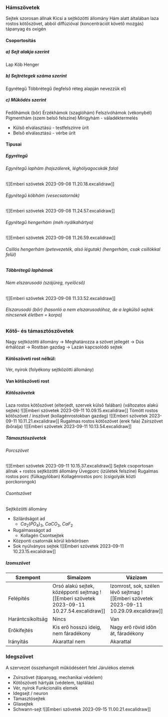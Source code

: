 ### Hámszövetek
Sejtek szorosan állnak
Kicsi a sejtközötti állomány
Hám alatt általában laza rostos kötőszövet, abból diffúzióval (koncentrációt követő mozgás) tápanyag és oxigén
#### Csoportosítás
##### a) Sejt alakja szerint
Lap
Köb
Henger
##### b) Sejtrétegek száma szerint
Egyrétegű
Többrétegű (legfelső réteg alapján nevezzük el)
##### c) Működés szerint
Fedőhámok (bőr)
Érzékhámok (szaglóhám)
Felszívóhámok (vékonybél)
Pigmenthám (szem belső felszíne)
Mirigyhám - váladéktermelés
- Külső elválasztású - testfelszínre ürít
- Belső elválasztású - vérbe ürít
#### Típusai
##### Egyrétegű
###### Egyrétegű laphám (hajszálerek, léghólyagocskák fala)
![[Emberi szövetek 2023-09-08 11.20.18.excalidraw]]
###### Egyrétegű köbhám (vesecsatornák)
![[Emberi szövetek 2023-09-08 11.24.57.excalidraw]]
###### Egyrétegű hengerhám (méh nyálkahártya)
![[Emberi szövetek 2023-09-08 11.26.59.excalidraw]]
###### Csillós hengerhám (petevezeték, alsó légutak) (hengerhám, csak csillókkal felül)

##### Többrétegű laphámok
###### Nem elszarusodó (szájüreg, nyelőcső) 
![[Emberi szövetek 2023-09-08 11.33.52.excalidraw]]
###### Elszarusodó (bőr) (hasonló a nem elszarusodóhoz, de a legkülső sejtek nincsenek életben = korpa)

### Kötő- és támasztószövetek
Nagy sejtközötti állomány 
→ Meghatározza a szövet jellegét
→ Dús érhálózat
→ Rostban gazdag
→ Lazán kapcsolódó sejtek
#### Kötőszöveti rost nélkül:
Vér, nyirok (folyékony sejtközötti állomány)
#### Van kötőszöveti rost
##### Kötőszövetek
Laza rostos kötőszövet (elterjedt, szervek külső falában) (változatos alakú sejtek)
![[Emberi szövetek 2023-09-11 10.09.15.excalidraw]]
Tömött rostos kötőszövet / ínszövet (kollagénrostokban gazdag)
![[Emberi szövetek 2023-09-11 10.11.21.excalidraw]]
Rugalmas rostos kötőszövet (erek fala)
Zsírszövet (bőralja)
![[Emberi szövetek 2023-09-11 10.13.54.excalidraw]]

##### Támasztószövetek
###### Porcszövet
![[Emberi szövetek 2023-09-11 10.15.37.excalidraw]]
Sejtek csoportosan állnak + rostos sejtközötti állomány
Üvegporc (ízületek felszíne)
Rugalmas rostos porc (fülkagylóban)
Kollagénrostos porc (csigolyák közti porckorongok)
###### Csontszövet
Sejtközötti állomány
- Szilárdságot ad
	- $Ca_2(PO_4)_3$, $CaCO_3$, $CaF_2$
- Rugalmasságot ad
	- Kollagén
Csontsejtek
- Központi csatornák körül körkörösen
- Sok nyúlványos sejtek
![[Emberi szövetek 2023-09-11 10.23.15.excalidraw]]
##### Izomszövet
| Szempont | Simaizom | Vázizom | Szívizom |
| - | - | - | - |
| Felépítés | Orsó alakú sejtek, középponti sejtmag ![[Emberi szövetek 2023-09-11 10.27.54.excalidraw]] | Izomrost, sok, szélen lévő sejtmag ![[Emberi szövetek 2023-09-11 10.29.09.excalidraw]] | Y alakú sejtek, középponti sejtmag ![[Emberi szövetek 2023-09-11 10.30.23.excalidraw]]|
| Harántcsíkoltság | Nincs | Van | Van |
| Erőkifejtés | Kis erő hosszú ideig, nem fáradékony| Nagy erő rövid időn át, fáradékony| Nagy erő hosszú ideig, nem fáradékony |
| Irányítás | Akarattal nem | Akarattal | Akarattal nem |

### Idegszövet
A szervezet összehangolt működéséért felel
Járulékos elemek
- Zsírszövet (tápanyag, mechanikai védelem)
- Kötőszöveti hártyák (védelem, táplálás)
- Vér, nyirok
Funkcionális elemek
- Idegsejt / neuron
- Támasztósejtek
- Gliasejtek
- Schwann-sejt
![[Emberi szövetek 2023-09-15 11.00.21.excalidraw]]
